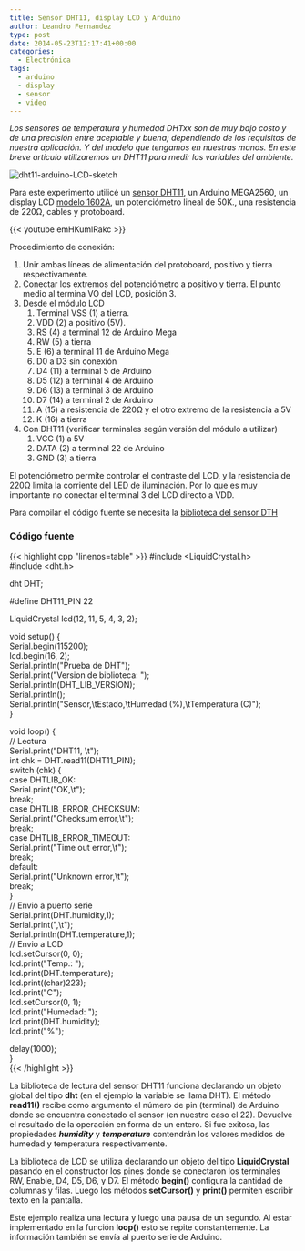```yaml
---
title: Sensor DHT11, display LCD y Arduino
author: Leandro Fernandez
type: post
date: 2014-05-23T12:17:41+00:00
categories:
  - Electrónica
tags:
  - arduino
  - display
  - sensor
  - video
---
```


_Los sensores de temperatura y humedad DHTxx son de muy bajo costo y de una precisión entre aceptable y buena; dependiendo de los requisitos de nuestra aplicación. Y del modelo que tengamos en nuestras manos. En este breve artículo utilizaremos un DHT11 para medir las variables del ambiente._

![dht11-arduino-LCD-sketch](/2014/05/dht11-arduino-LCD-sketch.png)

Para este experimento utilicé un [sensor DHT11][1], un Arduino MEGA2560, un display LCD [modelo 1602A][2], un potenciómetro lineal de 50K., una resistencia de 220Ω, cables y protoboard.  

{{< youtube emHKumlRakc >}}

Procedimiento de conexión:

  1. Unir ambas líneas de alimentación del protoboard, positivo y tierra respectivamente.
  2. Conectar los extremos del potenciómetro a positivo y tierra. El punto medio al termina VO del LCD, posición 3.
  3. Desde el módulo LCD 
      1. Terminal VSS (1) a tierra.
      2. VDD (2) a positivo (5V).
      3. RS (4) a terminal 12 de Arduino Mega
      4. RW (5) a tierra
      5. E (6) a terminal 11 de Arduino Mega
      6. D0 a D3 sin conexión
      7. D4 (11) a terminal 5 de Arduino
      8. D5 (12) a terminal 4 de Arduino
      9. D6 (13) a terminal 3 de Arduino
     10. D7 (14) a terminal 2 de Arduino
     11. A (15) a resistencia de 220Ω y el otro extremo de la resistencia a 5V
     12. K (16) a tierra
  4. Con DHT11 (verificar terminales según versión del módulo a utilizar) 
      1. VCC (1) a 5V
      2. DATA (2) a terminal 22 de Arduino
      3. GND (3) a tierra

El potenciómetro permite controlar el contraste del LCD, y la resistencia de 220Ω limita la corriente del LED de iluminación. Por lo que es muy importante no conectar el terminal 3 del LCD directo a VDD.

Para compilar el código fuente se necesita la [biblioteca del sensor DTH][3]

### Código fuente

{{< highlight cpp "linenos=table" >}}
#include <LiquidCrystal.h>  
#include <dht.h>

dht DHT;

#define DHT11_PIN 22

LiquidCrystal lcd(12, 11, 5, 4, 3, 2);

void setup() {  
  Serial.begin(115200);  
  lcd.begin(16, 2);  
  Serial.println("Prueba de DHT");  
  Serial.print("Version de biblioteca: ");  
  Serial.println(DHT_LIB_VERSION);  
  Serial.println();  
  Serial.println("Sensor,\tEstado,\tHumedad (%),\tTemperatura (C)");  
}

void loop() {  
  // Lectura  
  Serial.print("DHT11, \t");  
  int chk = DHT.read11(DHT11_PIN);  
  switch (chk) {  
    case DHTLIB_OK:  
      Serial.print("OK,\t");  
      break;  
    case DHTLIB_ERROR_CHECKSUM:  
      Serial.print("Checksum error,\t");  
      break;  
    case DHTLIB_ERROR_TIMEOUT:  
      Serial.print("Time out error,\t");  
      break;  
    default:  
      Serial.print("Unknown error,\t");  
      break;  
  }  
  // Envio a puerto serie  
  Serial.print(DHT.humidity,1);  
  Serial.print(",\t");  
  Serial.println(DHT.temperature,1);  
  // Envio a LCD  
  lcd.setCursor(0, 0);  
  lcd.print("Temp.: ");  
  lcd.print(DHT.temperature);  
  lcd.print((char)223);  
  lcd.print("C");  
  lcd.setCursor(0, 1);  
  lcd.print("Humedad: ");  
  lcd.print(DHT.humidity);  
  lcd.print("%");
  
  delay(1000);  
}  
{{< /highlight >}}

La biblioteca de lectura del sensor DHT11 funciona declarando un objeto global del tipo **dht** (en el ejemplo la variable se llama DHT). El método **read11()** recibe como argumento el número de pin (terminal) de Arduino donde se encuentra conectado el sensor (en nuestro caso el 22). Devuelve el resultado de la operación en forma de un entero. Si fue exitosa, las propiedades ***humidity*** y ***temperature*** contendrán los valores medidos de humedad y temperatura respectivamente.

La biblioteca de LCD se utiliza declarando un objeto del tipo **LiquidCrystal** pasando en el constructor los pines donde se conectaron los terminales RW, Enable, D4, D5, D6, y D7. El método **begin()** configura la cantidad de columnas y filas. Luego los métodos **setCursor()** y **print()** permiten escribir texto en la pantalla.

Este ejemplo realiza una lectura y luego una pausa de un segundo. Al estar implementado en la función **loop()** esto se repite constantemente. La información también se envía al puerto serie de Arduino.

 [1]: http://www.micro4you.com/files/sensor/DHT11.pdf
 [2]: http://oomlout.com/parts/LCDD-01-datasheet.pdf
 [3]: https://github.com/adafruit/DHT-sensor-library